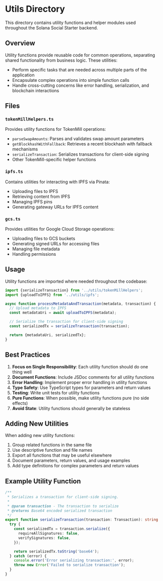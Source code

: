 # Utils Directory

This directory contains utility functions and helper modules used throughout the Solana Social Starter backend.

## Overview

Utility functions provide reusable code for common operations, separating shared functionality from business logic. These utilities:

- Perform specific tasks that are needed across multiple parts of the application
- Encapsulate complex operations into simple function calls
- Handle cross-cutting concerns like error handling, serialization, and blockchain interactions

## Files

### `tokenMillHelpers.ts`

Provides utility functions for TokenMill operations:

- `parseSwapAmounts`: Parses and validates swap amount parameters
- `getBlockhashWithFallback`: Retrieves a recent blockhash with fallback mechanisms
- `serializeTransaction`: Serializes transactions for client-side signing
- Other TokenMill-specific helper functions

### `ipfs.ts`

Contains utilities for interacting with IPFS via Pinata:

- Uploading files to IPFS
- Retrieving content from IPFS
- Managing IPFS pins
- Generating gateway URLs for IPFS content

### `gcs.ts`

Provides utilities for Google Cloud Storage operations:

- Uploading files to GCS buckets
- Generating signed URLs for accessing files
- Managing file metadata
- Handling permissions

## Usage

Utility functions are imported where needed throughout the codebase:

```typescript
import {serializeTransaction} from '../utils/tokenMillHelpers';
import {uploadToIPFS} from '../utils/ipfs';

async function processMetadataAndTransaction(metadata, transaction) {
  // Upload metadata to IPFS
  const metadataUri = await uploadToIPFS(metadata);

  // Serialize the transaction for client-side signing
  const serializedTx = serializeTransaction(transaction);

  return {metadataUri, serializedTx};
}
```

## Best Practices

1. **Focus on Single Responsibility**: Each utility function should do one thing well
2. **Document Functions**: Include JSDoc comments for all utility functions
3. **Error Handling**: Implement proper error handling in utility functions
4. **Type Safety**: Use TypeScript types for parameters and return values
5. **Testing**: Write unit tests for utility functions
6. **Pure Functions**: When possible, make utility functions pure (no side effects)
7. **Avoid State**: Utility functions should generally be stateless

## Adding New Utilities

When adding new utility functions:

1. Group related functions in the same file
2. Use descriptive function and file names
3. Export all functions that may be useful elsewhere
4. Document parameters, return values, and usage examples
5. Add type definitions for complex parameters and return values

## Example Utility Function

```typescript
/**
 * Serializes a transaction for client-side signing.
 *
 * @param transaction - The transaction to serialize
 * @returns Base64 encoded serialized transaction
 */
export function serializeTransaction(transaction: Transaction): string {
  try {
    const serializedTx = transaction.serialize({
      requireAllSignatures: false,
      verifySignatures: false,
    });

    return serializedTx.toString('base64');
  } catch (error) {
    console.error('Error serializing transaction:', error);
    throw new Error('Failed to serialize transaction');
  }
}
```
